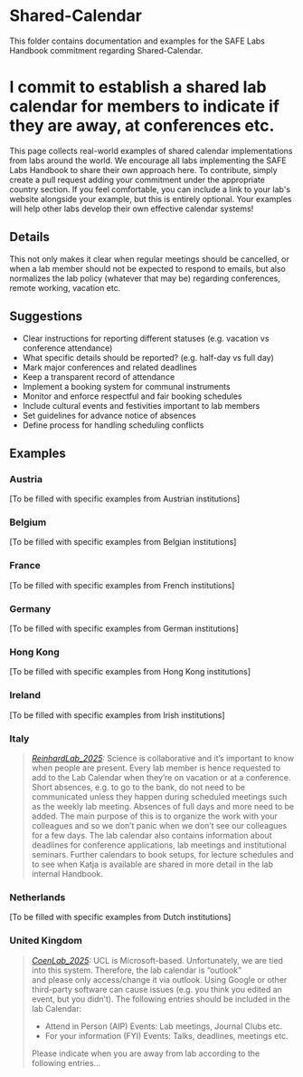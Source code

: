 # Shared-Calendar

This folder contains documentation and examples for the SAFE Labs Handbook commitment regarding Shared-Calendar.

# I commit to establish a shared lab calendar for members to indicate if they are away, at conferences etc.

This page collects real-world examples of shared calendar implementations from labs around the world. We encourage all labs implementing the SAFE Labs Handbook to share their own approach here. To contribute, simply create a pull request adding your commitment under the appropriate country section. If you feel comfortable, you can include a link to your lab's website alongside your example, but this is entirely optional. Your examples will help other labs develop their own effective calendar systems!

## Details
This not only makes it clear when regular meetings should be cancelled, or when a lab member should not be expected to respond to emails, but also normalizes the lab policy (whatever that may be) regarding conferences, remote working, vacation etc.

## Suggestions
- Clear instructions for reporting different statuses (e.g. vacation vs conference attendance)
- What specific details should be reported? (e.g. half-day vs full day)  
- Mark major conferences and related deadlines 
- Keep a transparent record of attendance
- Implement a booking system for communal instruments
- Monitor and enforce respectful and fair booking schedules
- Include cultural events and festivities important to lab members
- Set guidelines for advance notice of absences
- Define process for handling scheduling conflicts

## Examples

### Austria
[To be filled with specific examples from Austrian institutions]

### Belgium
[To be filled with specific examples from Belgian institutions]

### France
[To be filled with specific examples from French institutions]

### Germany
[To be filled with specific examples from German institutions]

### Hong Kong
[To be filled with specific examples from Hong Kong institutions]

### Ireland
[To be filled with specific examples from Irish institutions]

### Italy
>_[ReinhardLab_2025](https://reinhardlab.org/philosophy):_ Science is collaborative and it’s important to know when people are present. Every lab member is hence requested to add to the Lab Calendar when they’re on vacation or at a conference. Short absences, e.g. to go to the bank, do not need to be communicated unless they happen during scheduled meetings such as the weekly lab meeting. Absences of full days and more need to be added. The main purpose of this is to organize the work with your colleagues and so we don’t panic when we don’t see our colleagues for a few days. The lab calendar also contains information about deadlines for conference applications, lab meetings and institutional seminars. Further calendars to book setups, for lecture schedules and to see when Katja is available are shared in more detail in the lab internal Handbook.

### Netherlands
[To be filled with specific examples from Dutch institutions]

### United Kingdom
>_[CoenLab_2025](https://coen-lab.com/):_ UCL is Microsoft-based. Unfortunately, we are tied into this system. Therefore, the lab calendar is “outlook” and please only access/change it via outlook. Using Google or other third-party software can cause issues (e.g. you think you edited an event, but you didn’t). The following entries should be included in the lab Calendar: 
>- Attend in Person (AIP) Events: Lab meetings, Journal Clubs etc.
>- For your information (FYI) Events: Talks, deadlines, meetings etc.
>
>Please indicate when you are away from lab according to the following entries...

